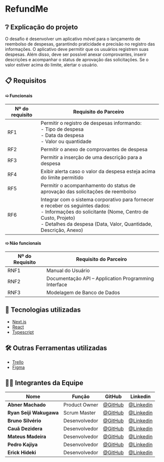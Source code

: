 # RefundMe

## ❔ Explicação do projeto  

O desafio é desenvolver um aplicativo móvel para o lançamento de reembolso de despesas, garantindo praticidade e precisão no registro das informações. O aplicativo deve permitir que os usuários registrem suas despesas. Além disso, deve ser possível anexar comprovantes, inserir descrições e acompanhar o status de aprovação das solicitações. Se o valor estiver acima do limite, alertar o usuário.
<!--
## 👀 Demonstração do produto
➯ [Vídeo de demonstração](https://youtu.be/D8LDeAe5Wgo)

## 📄 Backlog
➯ Acesse o backlog completo [aqui](https://cold-spice-64e.notion.site/12128f34d09580f5a685f331ad284884?v=12128f34d09581d790f6000c6fa5996d&pvs=4)
-->

## 📋 Requisitos
#### ➯ Funcionais
| Nº do requisito | Requisito do Parceiro                                                                                                                         |
| ------------------- | ----------------------------------------------------------------------------------------------------------------------------------------------- |
| RF1                 | Permitir o registro de despesas informando:<br> - Tipo de despesa<br> - Data da despesa<br> - Valor ou quantidade |
| RF2                 | Permitir o anexo de comprovantes de despesa |
| RF3                 | Permitir a inserção de uma descrição para a despesa |
| RF4                 | Exibir alerta caso o valor da despesa esteja acima do limite permitido |
| RF5                 | Permitir o acompanhamento do status de aprovação das solicitações de reembolso |
| RF6                 | Integrar com o sistema corporativo para fornecer e receber os seguintes dados:<br> - Informações do solicitante (Nome, Centro de Custo, Projeto)<br> - Detalhes da despesa (Data, Valor, Quantidade, Descrição, Anexo)|

#### ➯ Não funcionais
| Nº do Requisito | Requisito do Parceiro                                      |
| ------------------- | ---------------------------------------------------------- |
| RNF1                | Manual do Usuário |
| RNF2                | Documentação API – Application Programming Interface|
| RNF3                | Modelagem de Banco de Dados |


## 🧰 Tecnologias utilizadas
- [Next.js](https://nextjs.org)
- [React](https://react.dev)
- [Typescript](https://www.typescriptlang.org)
  
## 🛠️ Outras Ferramentas utilizadas
- [Trello](https://www.trello.com)
- [Figma](https://www.figma.com)

## 👨‍💻 Integrantes da Equipe

<div align="center">
  
|Nome|Função|GitHub|Linkedin|
| -------- |-------- |-------- |-------- |
|**Abner Machado**|Product Owner|[@GitHub](https://github.com/abnerdouglas)|[@Linkedin](https://www.linkedin.com/in/abner-douglas-a70a9b199/)
|**Ryan Seiji Wakugawa**|Scrum Master|[@GitHub](https://github.com/ryan-wakugawa)|[@Linkedin](https://www.linkedin.com/in/ryan-wakugawa-526bbb27a)
|**Bruno Silvério**|Desenvolvedor|[@GitHub](https://github.com/BrunoVieira30)|[@Linkedin](https://www.linkedin.com/in/bruno-vieira-b999a2224/)
|**Cauã Dezidera**|Desenvolvedor|[@GitHub](https://github.com/CauaDezidera)|[@Linkedin](https://www.linkedin.com/in/cauã-dezidera-375736275/) 
|**Mateus Madeira**|Desenvolvedor|[@GitHub](https://github.com/mafemad)|[@Linkedin](https://www.linkedin.com/in/mateus-ferreira-madeira)
|**Pedro Kajiya**|Desenvolvedor|[@GitHub](https://github.com/kajiyap)|[@Linkedin](https://www.linkedin.com/in/pedro-santos-kajiya-65763b260/)
|**Erick Hideki**|Desenvolvedor|[@GitHub](https://github.com/erickhoawata)|[@Linkedin](http://linkedin.com/in/érick-awata)

<br>  
  
</div>
